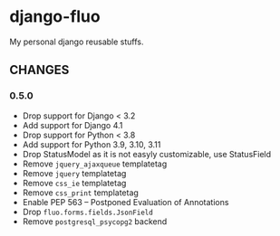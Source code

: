 # django-fluo

My personal django reusable stuffs.


## CHANGES ##

### 0.5.0

* Drop support for Django < 3.2
* Add support for Django 4.1
* Drop support for Python < 3.8
* Add support for Python 3.9, 3.10, 3.11
* Drop StatusModel as it is not easyly customizable, use StatusField
* Remove `jquery_ajaxqueue` templatetag
* Remove `jquery` templatetag
* Remove `css_ie` templatetag
* Remove `css_print` templatetag
* Enable PEP 563 – Postponed Evaluation of Annotations
* Drop `fluo.forms.fields.JsonField`
* Remove `postgresql_psycopg2` backend
